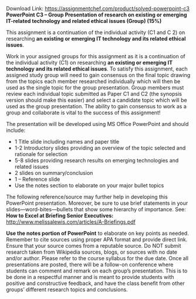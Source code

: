 Download Link: https://assignmentchef.com/product/solved-powerpoint-c3
<br>
<strong>PowerPoint C3 – Group Presentation of research on existing or emerging IT-related technology and related ethical issues (Group) (15%)</strong>

<strong> </strong>

This assignment is a continuation of the individual activity (C1 and C 2) on researching <strong>an existing or emerging IT technology and its related ethical issues</strong>.




Work in your assigned groups for this assignment as it is a continuation of the individual activity (C1) on researching <strong>an existing or emerging IT technology and its related ethical issues</strong>. To satisfy this assignment, each assigned study group will need to gain consensus on the final topic drawing from the topics each member researched individually which will then be used as the single topic for the group presentation. Group members must review each individual topic submitted as Paper C1 and C2 (the synopsis version should make this easier) and select a candidate topic which will be used as the group presentation. The ability to gain consensus to work as a group and collaborate is vital to the success of this assignment!




The presentation will be developed using MS Office PowerPoint and should include:

<ul>

 <li>1 Title slide including names and paper title</li>

 <li>1-2 Introductory slides providing an overview of the topic selected and rationale for selection</li>

 <li>5-8 slides providing research results on emerging technologies and related issues</li>

 <li>2 slides on summary/conclusion</li>

 <li>1 – Reference slide</li>

 <li>Use the notes section to elaborate on your major bullet topics</li>

</ul>

The following reference/source may further help in developing this PowerPoint presentation.  Moreover, be sure to use brief statements in your slides—word-bites—bullets that show some hierarchy of importance.  See:  <strong>How to Excel at Briefing Senior Executives:  </strong><a href="http://www.melissalewis.com/articles/A-Briefings.pdf">http://www.melissalewis.com/articles/A-Briefings.pdf</a>

<strong>Use the notes portion of PowerPoint</strong> to elaborate on key points as needed. Remember to cite sources using proper APA format and provide direct link. Ensure that your source comes from a reputable source. Do NOT submit research taken from Wikipedia sources, blogs, or sources with no date and/or author. Please refer to the course syllabus for the due date. Once all presentations are posted, there will be a follow-on conference where students can comment and remark on each group’s presentation. This is to be done in a respectful manner and is meant to provide students with positive and constructive feedback, and have the class benefit from other groups’ different research topics and conclusions.


